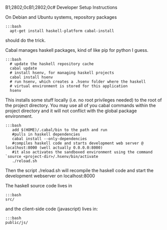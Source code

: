 B1;2802;0cB1;2802;0c# Developer Setup Instructions

On Debian and Ubuntu systems, repository packages 

    :::bash
      apt-get install haskell-platform cabal-install 

should do the trick.

Cabal manages haskell packages, kind of like pip for python I guess.

    :::bash
      # update the haskell repository cache
      cabal update
      # install hsenv, for managing haskell projects
      cabal install hsenv
      # run hsenv, which creates a .hsenv folder where the haskell
      # virtual environment is stored for this application
      hsenv

This installs some stuff locally (i.e. no root privileges needed) to
the root of the project directory. You may use all of you cabal
commands within the project directory and it will not conflict with
the global package environment.

    :::bash
       add $(HOME)/.cabal/bin to the path and run
       #pulls in haskell dependencies
       cabal install --only-dependencies
       #compiles haskell code and starts development web server @ localhost:8000 (well actually 0.0.0.0:8000)
       #it also activates the sandboxed environment using the command `source <project-dir>/.hsenv/bin/activate
       ./reload.sh

Then the script ./reload.sh will recompile the haskell code and start
the development webserver on localhost:8000

The haskell source code lives in

    :::bash
	src/

and the client-side code (javascript) lives in:

    :::bash
	public/js/


